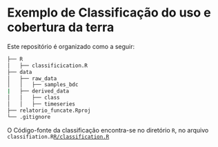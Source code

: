 # Exemplo de Classificação do uso e cobertura da terra

Este repositório é organizado como a seguir:

```bash
├── R
│   ├── classificication.R
├── data
│   ├── raw_data
│   │   ├── samples_bdc
|   ├── derived_data
│   │   ├── class
│   │   ├── timeseries
├── relatorio_funcate.Rproj
└── .gitignore
```


O Código-fonte da classificação encontra-se no diretório `R`, no arquivo `classifiation.R`[`R/classification.R`](https://github.com/OldLipe/classificacao_relatorio/blob/main/R/classification.R)

